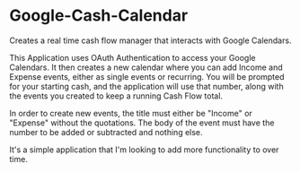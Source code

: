 # Google-Cash-Calendar
Creates a real time cash flow manager that interacts with Google Calendars.

This Application uses OAuth Authentication to access your Google Calendars.
It then creates a new calendar where you can add Income and Expense events, either as single events or recurring.
You will be prompted for your starting cash, and the application will use that number, along with the events you created to keep a running Cash Flow total.

In order to create new events, the title must either be "Income" or "Expense" without the quotations.
The body of the event must have the number to be added or subtracted and nothing else.

It's a simple application that I'm looking to add more functionality to over time.
